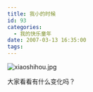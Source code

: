 ```yaml
---
title: 我小的时候
id: 93
categories:
  - 我的快乐童年
date: 2007-03-13 16:35:00
tags:
---
```


![xiaoshihou.jpg](http://www.candreams.com/images/2007/06/xiaoshihou-tn.jpg "xiaoshihou.jpg")

大家看看有什么变化吗？
